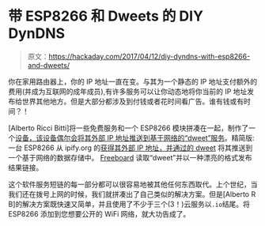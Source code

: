 # 带 ESP8266 和 Dweets 的 DIY DynDNS

> 原文：<https://hackaday.com/2017/04/12/diy-dyndns-with-esp8266-and-dweets/>

你在家用路由器上，你的 IP 地址一直在变。与其为一个静态的 IP 地址支付额外的费用(并成为互联网的成年成员),有许多服务可以让你动态地将你当前的 IP 地址发布给世界其他地方。但是大部分都涉及到付钱或者花时间看广告。谁有钱或有时间？！

[Alberto Ricci Bitti]将一些免费服务和一个 ESP8266 模块拼凑在一起，制作了一个[设备，该设备偶尔会将其外部 IP 地址推送到基于网络的“dweet”服务](https://github.com/riccibitti/CloudMyIp)。精简版:一台 ESP8266 从 ipify.org 的[获得其外部 IP 地址，并通过](http://ipify.org/)[的 dweet](http://dweet.io/) 将其推送到一个基于网络的数据存储中。 [Freeboard](http://freeboard.io/) 读取“dweet”并以一种漂亮的格式发布结果链接。

这个软件服务短链的每一部分都可以很容易地被其他任何东西取代。上个世纪，当我们还在拨号上网的时候，我们就拼凑出了自己类似的解决方案。但是[Alberto R B]的解决方案既快速又简单，并且使用了不少于三个(3！)云服务以`.io`结尾。将 ESP8266 添加到您想要公开的 WiFi 网络，就大功告成了。